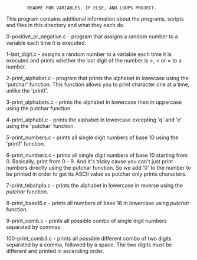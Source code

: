 			README FOR VARIABLES, IF ELSE, AND LOOPS PROJECT.

This program contains additional information about the programs, scripts and files in this directory and what they each do.

0-positive_or_negative.c - program that assigns a random number to a variable each time it is executed.

1-last_digit.c - assigns a random number to a variable each time it is executed and prints whether the last digit of the number is >, < or = to a number.

2-print_alphabet.c - program that prints the alphabet in lowecase using the 'putchar' function. This function allows you to print character one at a time, unlike the 'printf'.

3-print_alphabets.c - prints the alphabet in lowercase then in uppercase using the putchar function. 

4-print_alphabt.c - prints the alphabet in lowercase excepting 'q' and 'e' using the 'putchar' function.

5-print_numbers.c - prints all single digit numbers of base 10 using the 'printf' function.

6-print_numberz.c - prints all single digit numbers of base 10 starting from 0. Basically, print from 0 - 9. And it's tricky cause you can't just print numbers directly using the putchar function. So we add '0' to the number to be printed in order to get its ASCII value as putchar only prints characters.

7-print_tebahpla.c - prints the alphabet in lowercase in reverse using the _putchar_ function.

8-print_base16.c - prints all numbers of base 16 in lowercase using _putchar_ function.

9-print_comb.c - prints all possible combo of single digit numbers separated by commas.

100-print_comb3.c - prints all possible different combo of two digits separated by a comma, followed by a space. The two digits must be different and printed in ascending order.


